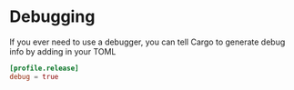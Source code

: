 # Debugging

If you ever need to use a debugger, you can tell Cargo to generate debug info by adding in your TOML

```toml
[profile.release]
debug = true
```
